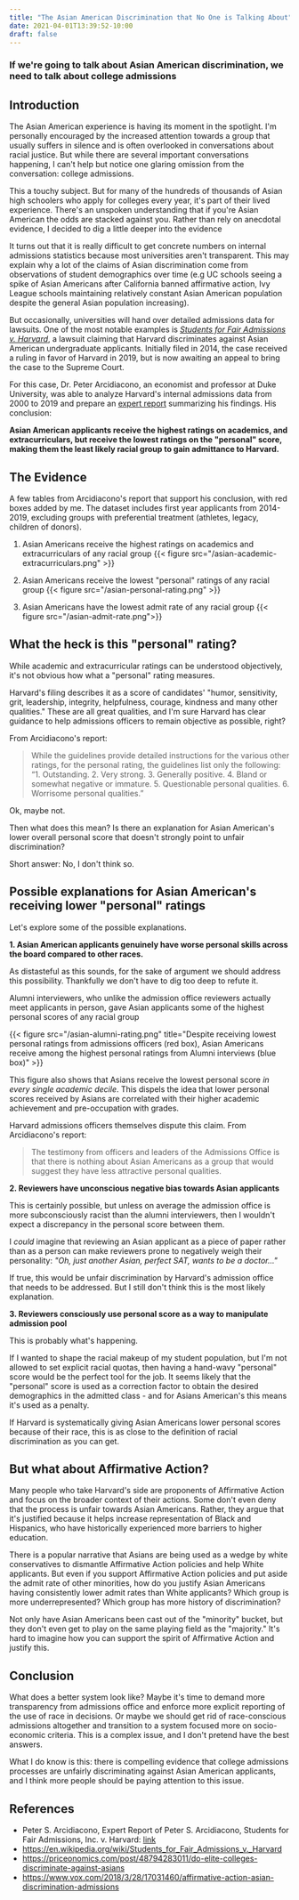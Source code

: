 ```yaml
---
title: "The Asian American Discrimination that No One is Talking About"
date: 2021-04-01T13:39:52-10:00
draft: false
---
```


### If we're going to talk about Asian American discrimination, we need to talk about college admissions

## Introduction

The Asian American experience is having its moment in the spotlight. I'm personally encouraged by the increased attention towards a group that usually suffers in silence and is often overlooked in conversations about racial justice. But while there are several important conversations happening, I can't help but notice one glaring omission from the conversation: college admissions.

This a touchy subject. But for many of the hundreds of thousands of Asian high schoolers who apply for colleges every year, it's part of their lived experience. There's an unspoken understanding that if you're Asian American the odds are stacked against you. Rather than rely on anecdotal evidence, I decided to dig a little deeper into the evidence

It turns out that it is really difficult to get concrete numbers on internal admissions statistics because most universities aren't transparent. This may explain why a lot of the claims of Asian discrimination come from observations of student demographics over time (e.g UC schools seeing a spike of Asian Americans after California banned affirmative action, Ivy League schools maintaining relatively constant Asian American population despite the general Asian population increasing).

But occasionally, universities will hand over detailed admissions data for lawsuits. One of the most notable examples is [_Students for Fair Admissions v. Harvard_](https://en.wikipedia.org/wiki/Students_for_Fair_Admissions_v._Harvard), a lawsuit claiming that Harvard discriminates against Asian American undergraduate applicants. Initially filed in 2014, the case received a ruling in favor of Harvard in 2019, but is now awaiting an appeal to bring the case to the Supreme Court.

For this case, Dr. Peter Arcidiacono, an economist and professor at Duke University, was able to analyze Harvard's internal admissions data from 2000 to 2019 and prepare an [expert report](<https://www.brown.edu/Departments/Economics/Faculty/Glenn_Loury/louryhomepage/teaching/Affirmative_Action/Meeting_V/supporting_documents/Doc%20415-8%20-%20(Arcidiacono%20Expert%20Report).pdf>) summarizing his findings. His conclusion:

**Asian American applicants receive the highest ratings on academics, and extracurriculars, but receive the lowest ratings on the "personal" score, making them the least likely racial group to gain admittance to Harvard.**

## The Evidence

A few tables from Arcidiacono's report that support his conclusion, with red boxes added by me. The dataset includes first year applicants from 2014-2019, excluding groups with preferential treatment (athletes, legacy, children of donors).

1. Asian Americans receive the highest ratings on academics and extracurriculars of any racial group
   {{< figure src="/asian-academic-extracurriculars.png" >}}

2. Asian Americans receive the lowest "personal" ratings of any racial group
   {{< figure src="/asian-personal-rating.png" >}}

3. Asian Americans have the lowest admit rate of any racial group
   {{< figure src="/asian-admit-rate.png">}}

## What the heck is this "personal" rating?

While academic and extracurricular ratings can be understood objectively, it's not obvious how what a "personal" rating measures.

Harvard's filing describes it as a score of candidates' "humor, sensitivity, grit, leadership, integrity, helpfulness, courage, kindness and many other qualities." These are all great qualities, and I'm sure Harvard has clear guidance to help admissions officers to remain objective as possible, right?

From Arcidiacono's report:

> While the guidelines provide detailed instructions for the various other ratings, for the personal rating, the guidelines list only the following: “1. Outstanding. 2. Very strong. 3. Generally positive. 4. Bland or somewhat negative or immature. 5. Questionable personal qualities. 6. Worrisome personal qualities.”

Ok, maybe not.

Then what does this mean? Is there an explanation for Asian American's lower overall personal score that doesn't strongly point to unfair discrimination?

Short answer: No, I don't think so.

## Possible explanations for Asian American's receiving lower "personal" ratings

Let's explore some of the possible explanations.

**1. Asian American applicants genuinely have worse personal skills across the board compared to other races.**

As distasteful as this sounds, for the sake of argument we should address this possibility. Thankfully we don't have to dig too deep to refute it.

Alumni interviewers, who unlike the admission office reviewers actually meet applicants in person, gave Asian applicants some of the highest personal scores of any racial group

{{< figure src="/asian-alumni-rating.png" title="Despite receiving lowest personal ratings from admissions officers (red box), Asian Americans receive among the highest personal ratings from Alumni interviews (blue box)" >}}

This figure also shows that Asians receive the lowest personal score _in every single academic decile_. This dispels the idea that lower personal scores received by Asians are correlated with their higher academic achievement and pre-occupation with grades.

Harvard admissions officers themselves dispute this claim. From Arcidiacono's report:

> The testimony from officers and leaders of the Admissions Office is that there is nothing about Asian Americans as a group that would suggest they have less attractive personal qualities.

**2. Reviewers have unconscious negative bias towards Asian applicants**

This is certainly possible, but unless on average the admission office is more subconsciously racist than the alumni interviewers, then I wouldn't expect a discrepancy in the personal score between them.

I _could_ imagine that reviewing an Asian applicant as a piece of paper rather than as a person can make reviewers prone to negatively weigh their personality: _"Oh, just another Asian, perfect SAT, wants to be a doctor..."_

If true, this would be unfair discrimination by Harvard's admission office that needs to be addressed. But I still don't think this is the most likely explanation.

**3. Reviewers consciously use personal score as a way to manipulate admission pool**

This is probably what's happening.

If I wanted to shape the racial makeup of my student population, but I'm not allowed to set explicit racial quotas, then having a hand-wavy "personal" score would be the perfect tool for the job. It seems likely that the "personal" score is used as a correction factor to obtain the desired demographics in the admitted class - and for Asians American's this means it's used as a penalty.

If Harvard is systematically giving Asian Americans lower personal scores because of their race, this is as close to the definition of racial discrimination as you can get.

## But what about Affirmative Action?

Many people who take Harvard's side are proponents of Affirmative Action and focus on the broader context of their actions. Some don't even deny that the process is unfair towards Asian Americans. Rather, they argue that it's justified because it helps increase representation of Black and Hispanics, who have historically experienced more barriers to higher education.

There is a popular narrative that Asians are being used as a wedge by white conservatives to dismantle Affirmative Action policies and help White applicants. But even if you support Affirmative Action policies and put aside the admit rate of other minorities, how do you justify Asian Americans having consistently lower admit rates than White applicants? Which group is more underrepresented? Which group has more history of discrimination?

Not only have Asian Americans been cast out of the "minority" bucket, but they don't even get to play on the same playing field as the "majority." It's hard to imagine how you can support the spirit of Affirmative Action and justify this.

## Conclusion

What does a better system look like? Maybe it's time to demand more transparency from admissions office and enforce more explicit reporting of the use of race in decisions. Or maybe we should get rid of race-conscious admissions altogether and transition to a system focused more on socio-economic criteria. This is a complex issue, and I don't pretend have the best answers.

What I do know is this: there is compelling evidence that college admissions processes are unfairly discriminating against Asian American applicants, and I think more people should be paying attention to this issue.

## References

- Peter S. Arcidiacono, Expert Report of Peter S. Arcidiacono, Students for Fair Admissions, Inc. v. Harvard: [link](<https://www.brown.edu/Departments/Economics/Faculty/Glenn_Loury/louryhomepage/teaching/Affirmative_Action/Meeting_V/supporting_documents/Doc%20415-8%20-%20(Arcidiacono%20Expert%20Report).pdf>)
- https://en.wikipedia.org/wiki/Students_for_Fair_Admissions_v._Harvard
- https://priceonomics.com/post/48794283011/do-elite-colleges-discriminate-against-asians
- https://www.vox.com/2018/3/28/17031460/affirmative-action-asian-discrimination-admissions
